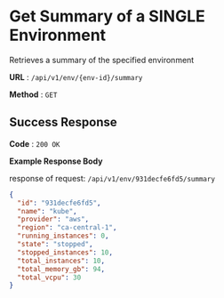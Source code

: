 # Get Summary of a SINGLE Environment

Retrieves a summary of the specified environment

**URL** : `/api/v1/env/{env-id}/summary`

**Method** : `GET`

## Success Response

**Code** : `200 OK`

**Example Response Body**

response of request: `/api/v1/env/931decfe6fd5/summary`

```json
{
  "id": "931decfe6fd5",
  "name": "kube",
  "provider": "aws",
  "region": "ca-central-1",
  "running_instances": 0,
  "state": "stopped",
  "stopped_instances": 10,
  "total_instances": 10,
  "total_memory_gb": 94,
  "total_vcpu": 30
}
```
